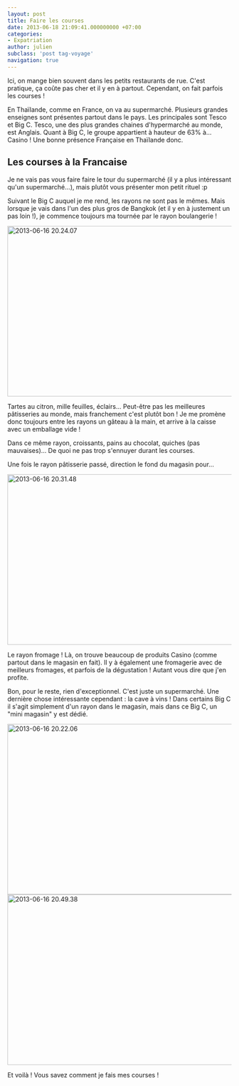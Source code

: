 ```yaml
---
layout: post
title: Faire les courses
date: 2013-06-18 21:09:41.000000000 +07:00
categories:
- Expatriation
author: julien
subclass: 'post tag-voyage'
navigation: true
---
```


Ici, on mange bien souvent dans les petits restaurants de rue. C'est pratique, ça coûte pas cher et il y en à partout. Cependant, on fait parfois les courses !<!--more-->

En Thaïlande, comme en France, on va au supermarché. Plusieurs grandes enseignes sont présentes partout dans le pays. Les principales sont Tesco et Big C. Tesco, une des plus grandes chaines d'hypermarché au monde, est Anglais. Quant à Big C, le groupe appartient à hauteur de 63% à... Casino ! Une bonne présence Française en Thaïlande donc.

<h2>Les courses à la Francaise</h2>

Je ne vais pas vous faire faire le tour du supermarché (il y a plus intéressant qu'un supermarché...), mais plutôt vous présenter mon petit rituel :p

Suivant le Big C auquel je me rend, les rayons ne sont pas le mêmes. Mais lorsque je vais dans l'un des plus gros de Bangkok (et il y en à justement un pas loin !), je commence toujours ma tournée par le rayon boulangerie !

<img alt="2013-06-16 20.24.07" src="{{ site.baseurl }}/assets/images/2013-06-16-20.24.07-1024x613.jpg" width="640" height="383" />

Tartes au citron, mille feuilles, éclairs... Peut-être pas les meilleures pâtisseries au monde, mais franchement c'est plutôt bon ! Je me promène donc toujours entre les rayons un gâteau à la main, et arrive à la caisse avec un emballage vide !

Dans ce même rayon, croissants, pains au chocolat, quiches (pas mauvaises)... De quoi ne pas trop s'ennuyer durant les courses.

Une fois le rayon pâtisserie passé, direction le fond du magasin pour...

<img alt="2013-06-16 20.31.48" src="{{ site.baseurl }}/assets/images/2013-06-16-20.31.48-1024x613.jpg" width="640" height="383" />

Le rayon fromage ! Là, on trouve beaucoup de produits Casino (comme partout dans le magasin en fait). Il y à également une fromagerie avec de meilleurs fromages, et parfois de la dégustation ! Autant vous dire que j'en profite.

Bon, pour le reste, rien d'exceptionnel. C'est juste un supermarché. Une dernière chose intéressante cependant : la cave à vins ! Dans certains Big C il s'agit simplement d'un rayon dans le magasin, mais dans ce Big C, un "mini magasin" y est dédié.

<img alt="2013-06-16 20.22.06" src="{{ site.baseurl }}/assets/images/2013-06-16-20.22.06-1024x613.jpg" width="640" height="383" />
<img alt="2013-06-16 20.49.38" src="{{ site.baseurl }}/assets/images/2013-06-16-20.49.38-1024x613.jpg" width="640" height="383" />

Et voilà ! Vous savez comment je fais mes courses !
